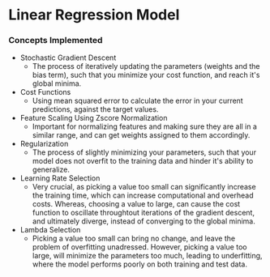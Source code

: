 # Linear Regression Model

### Concepts Implemented
- Stochastic Gradient Descent
  - The process of iteratively updating the parameters (weights and the bias term), such that you minimize your cost function, and reach it's global minima.
- Cost Functions
  - Using mean squared error to calculate the error in your current predictions, against the target values.
- Feature Scaling Using Zscore Normalization
  - Important for normalizing features and making sure they are all in a similar range, and can get weights assigned to them accordingly.
- Regularization
  - The process of slightly minimizing your parameters, such that your model does not overfit to the training data and hinder it's ability to generalize.
- Learning Rate Selection
  - Very crucial, as picking a value too small can significantly increase the training time, which can increase computational and overhead costs. Whereas, choosing a value to large, can cause the cost function to oscillate throughtout iterations of the gradient descent, and ultimately diverge, instead of converging to the global minima.
- Lambda Selection
  - Picking a value too small can bring no change, and leave the problem of overfitting unadressed. However, picking a value too large, will minimize the parameters too much, leading to underfitting, where the model performs poorly on both training and test data.
